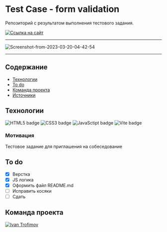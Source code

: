 # Test Case - form validation
Репозиторий с результатом выполнения тестового задания.

[![Ссылка на сайт](https://img.shields.io/badge/-WEBSITE-%23222222?logo=GitHub%20Pages)](https://impudens.github.io/test_case_registration_form/)

***

<img src="https://i.ibb.co/ZMNv3YC/Screenshot-from-2023-03-30-17-41-02.png" alt="Screenshot-from-2023-03-20-04-42-54" border="0">

***

## Содержание
- [Технологии](#технологии)
- [To do](#to-do)
- [Команда проекта](#команда-проекта)
- [Источники](#Источники)

## Технологии

![HTML5 badge](https://img.shields.io/badge/-HTML5-%23003?logo=html5)
![CSS3 badge](https://img.shields.io/badge/-CSS3-%23003?logo=CSS3&logoColor=%231572B6)
![JavaSctipt badge](https://img.shields.io/badge/-JavaScript-%23003?color=%23003&logo=JavaScript&logoColot=%23F7DF1E)
![Vite badge](https://img.shields.io/badge/-Vite-%23003?color=%23FFC119&logo=vite)

### Мотивация
Тестовое задание для приглашения на собеседование

## To do
- [x] Верстка
- [x] JS логика
- [x] Оформить файл README.md
- [ ] Исправить косяки
- [ ] Сдать

## Команда проекта
[![Ivan Trofimov](https://img.shields.io/badge/-Ivan%20Trofimov-black?logo=GitHub)](https://github.com/impudens)

